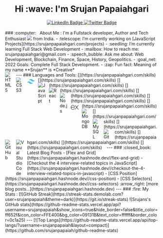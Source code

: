 <div id="header" align="center">
  <h1> Hi :wave: I'm Srujan Papaiahgari</h1>
  <div id="badges">
    <a href="https://www.linkedin.com/in/srujanpapaiahgari/">
      <img src="https://img.shields.io/badge/LinkedIn-blue?style=for-the-badge&logo=linkedin&logoColor=white" alt="LinkedIn Badge"/>
    </a>
    <a href="https://twitter.com/srujanpapaiah">
      <img src="https://img.shields.io/badge/Twitter-blue?style=for-the-badge&logo=twitter&logoColor=white" alt="Twitter Badge"/>
    </a>
  </div>
  <img src="https://komarev.com/ghpvc/?username=srujanpapaiah&style=flat-square&color=blue" alt=""/>
</div>
### :computer: &nbsp; About Me :
I'm a Fullstack developer, Author and Tech Enthusiast <img src="https://media.giphy.com/media/WUlplcMpOCEmTGBtBW/giphy.gif" width="30"> from India.
- :telescope: I’m currently working on [JavaScript Projects](https://srujanpapaiahgari.com/projects)
- :seedling: I’m currently learning Full Stack Web Development
- :mailbox: How to reach me: srujanpapaiahgari@gmail.com
- :speech_bubble: Ask me about: Web Development, Blockchain, Finance, Space, History, Geopolitics.
- :goal_net: 2022 Goals: Complete Full Stack Development.
- :zap: Fun fact: Meaning of my name **Srujan** is *Creative*
<!--
**srujanpapaiah/srujanpapaiah** is a :sparkles: _special_ :sparkles: repository because its `README.md` (this file) appears on your GitHub profile.
Here are some ideas to get you started:
- :telescope: I’m currently working on ...
- :seedling: I’m currently learning ...
- :dancers: I’m looking to collaborate on ...
- :thinking_face: I’m looking for help with ...
- :speech_bubble: Ask me about ...
- :mailbox: How to reach me: ...
- :smile: Pronouns: ...
- :zap: Fun fact: ...
-->
<br />
---
### Languages and Tools:
[<img align="left" alt="HTML5" width="26px" src="https://cdn.jsdelivr.net/gh/devicons/devicon/icons/html5/html5-original.svg" style="padding-right:10px;" />](https://srujanpapaiahgari.com/skills)
[<img align="left" alt="CSS3" width="26px" src="https://cdn.jsdelivr.net/gh/devicons/devicon/icons/css3/css3-original.svg" style="padding-right:10px;" />](https://srujanpapaiahgari.com/skills)
[<img align="left" alt="Tailwindcss" width="26px" src="https://github.com/devicons/devicon/blob/v2.15.1/icons/tailwindcss/tailwindcss-plain.svg" style="padding-right:10px;" />](https://srujanpapaiahgari.com/skills)
[<img align="left" alt="JavaScript" width="26px" src="https://cdn.jsdelivr.net/gh/devicons/devicon/icons/javascript/javascript-original.svg" style="padding-right:10px;" />](https://srujanpapaiahgari.com/skills)
[<img align="left" alt="React" width="26px" src="https://cdn.jsdelivr.net/gh/devicons/devicon/icons/react/react-original.svg" style="padding-right:10px;" />](https://srujanpapaiahgari.com/skills)
[<img align="left" alt="Node.js" width="26px" src="https://cdn.jsdelivr.net/gh/devicons/devicon/icons/nodejs/nodejs-original.svg" style="padding-right:10px;" />](https://srujanpapaiahgari.com/skills)
[<img align="left" alt="Express.js" width="26px" src="https://github.com/devicons/devicon/blob/v2.15.1/icons/express/express-original.svg" style="padding-right:10px;" />](https://srujanpapaiahgari.com/skills)
[<img align="left" alt="MongoDB" width="26px" src="https://cdn.jsdelivr.net/gh/devicons/devicon/icons/mongodb/mongodb-original.svg" style="padding-right:10px;" />](https://srujanpapaiahgari.com/skills)
[<img align="left" alt="MySQL" width="26px" src="https://cdn.jsdelivr.net/gh/devicons/devicon/icons/mysql/mysql-original.svg" style="padding-right:10px;" />](https://srujanpapaiahgari.com/skills)
[<img align="left" alt="Git" width="26px" src="https://cdn.jsdelivr.net/gh/devicons/devicon/icons/git/git-original.svg" style="padding-right:10px;" />](https://srujanpapaiahgari.com/skills)
[<img align="left" alt="GitHub" width="26px" src="https://user-images.githubusercontent.com/3369400/139447912-e0f43f33-6d9f-45f8-be46-2df5bbc91289.png" style="padding-right:10px;" />](https://srujanpapaiahgari.com/skills)
[<img align="left" alt="Visual Studio Code" width="26px" src="https://cdn.jsdelivr.net/gh/devicons/devicon/icons/vscode/vscode-original.svg" style="padding-right:10px;" />](https://srujanpapaiahgari.com/skills)
&nbsp;&nbsp;
---
### :closed_book: Latest Blog Posts
<!-- HASHNODE_BLOG:START -->
- [Flex and Grid](https://srujanpapaiahgari.hashnode.dev//flex-and-grid)
- [Checkout the 4 interview-related topics in JavaScript](https://srujanpapaiahgari.hashnode.dev//checkout-the-4-interview-related-topics-in-javascript)
- [CSS Position](https://srujanpapaiahgari.hashnode.dev//css-position)
- [CSS Selectors](https://srujanpapaiahgari.hashnode.dev//css-selectors)
<!-- HASHNODE_BLOG:END -->
:arrow_right: [more blog posts...](https://srujanpapaiahgari.hashnode.dev)
---
### :fire: My Stats :
[![GitHub Streak](https://streak-stats.demolab.com?user=srujanpapaiah&theme=dark)](https://git.io/streak-stats)
![Srujans's GitHub stats](https://github-readme-stats.vercel.app/api?username=srujanpapaiah&show_icons=true&hide_border=false&title_color=ff652f&icon_color=FFE400&bg_color=09131B&text_color=ffffff&border_color=0c1a25)
---
[![Top Langs](https://github-readme-stats.vercel.app/api/top-langs/?username=srujanpapaiah&layout=compact)](https://github.com/srujanpapaiah/github-readme-stats)
